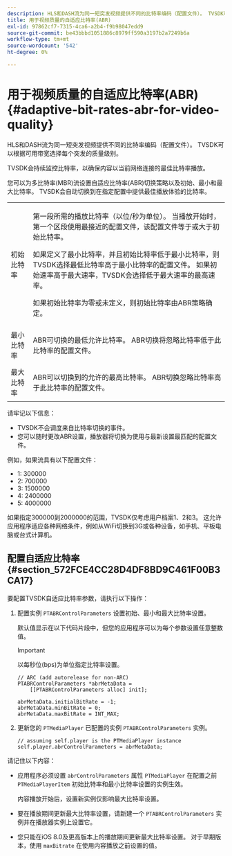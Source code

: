 ```yaml
---
description: HLS和DASH流为同一短突发视频提供不同的比特率编码（配置文件）。 TVSDK可以根据可用带宽选择每个突发的质量级别。
title: 用于视频质量的自适应比特率(ABR)
exl-id: 97862cf7-7315-4ca6-a2b4-f9b98047edd9
source-git-commit: be43bbbd1051886c8979ff590a3197b2a7249b6a
workflow-type: tm+mt
source-wordcount: '542'
ht-degree: 0%

---
```


# 用于视频质量的自适应比特率(ABR) {#adaptive-bit-rates-abr-for-video-quality}

HLS和DASH流为同一短突发视频提供不同的比特率编码（配置文件）。 TVSDK可以根据可用带宽选择每个突发的质量级别。

TVSDK会持续监控比特率，以确保内容以当前网络连接的最佳比特率播放。

您可以为多比特率(MBR)流设置自适应比特率(ABR)切换策略以及初始、最小和最大比特率。 TVSDK会自动切换到在指定配置中提供最佳播放体验的比特率。

<table id="table_AF838E082235406AA359BF1C1A77F85F"> 
 <tbody> 
  <tr> 
   <td colname="col01"> 初始比特率 </td> 
   <td colname="col2"> <p>第一段所需的播放比特率（以位/秒为单位）。 当播放开始时，第一个区段使用最接近的配置文件，该配置文件等于或大于初始比特率。 </p> <p> 如果定义了最小比特率，并且初始比特率低于最小比特率，则TVSDK选择最低比特率高于最小比特率的配置文件。 如果初始速率高于最大速率，TVSDK会选择低于最大速率的最高速率。 </p> <p>如果初始比特率为零或未定义，则初始比特率由ABR策略确定。 </p> </td> 
  </tr> 
  <tr> 
   <td colname="col01"> 最小比特率 </td> 
   <td colname="col2"> <p>ABR可切换的最低允许比特率。 ABR切换将忽略比特率低于此比特率的配置文件。 </p> </td> 
  </tr> 
  <tr> 
   <td colname="col01"> 最大比特率 </td> 
   <td colname="col2"> <p>ABR可以切换到的允许的最高比特率。 ABR切换忽略比特率高于此比特率的配置文件。 </p> </td> 
  </tr> 
 </tbody> 
</table>

请牢记以下信息：

* TVSDK不会调度来自比特率切换的事件。
* 您可以随时更改ABR设置，播放器将切换为使用与最新设置最匹配的配置文件。

例如，如果流具有以下配置文件：

* 1: 300000
* 2: 700000
* 3: 1500000
* 4: 2400000
* 5: 4000000

如果指定300000到2000000的范围，TVSDK仅考虑用户档案1、2和3。 这允许应用程序适应各种网络条件，例如从WiFi切换到3G或各种设备，如手机、平板电脑或台式计算机。

## 配置自适应比特率 {#section_572FCE4CC28D4DF8BD9C461F00B3CA17}

要配置TVSDK自适应比特率参数，请执行以下操作：

1. 配置实例 `PTABRControlParameters` 设置初始、最小和最大比特率设置。

   默认值显示在以下代码片段中，但您的应用程序可以为每个参数设置任意整数值。

   >[!IMPORTANT]
   >
   >以每秒位(bps)为单位指定比特率设置。

   ```
   // ARC (add autorelease for non-ARC) 
   PTABRControlParameters *abrMetaData =  
       [[PTABRControlParameters alloc] init];  
   
   abrMetaData.initialBitRate = -1; 
   abrMetaData.minBitRate = 0; 
   abrMetaData.maxBitRate = INT_MAX;
   ```

1. 更新您的 `PTMediaPlayer` 已配置的实例 `PTABRControlParameters` 实例。

   ```
   // assuming self.player is the PTMediaPlayer instance 
   self.player.abrControlParameters = abrMetaData;
   ```

请记住以下内容：

* 应用程序必须设置 `abrControlParameters` 属性 `PTMediaPlayer` 在配置之前 `PTMediaPlayerItem` 初始比特率和最小比特率设置的实例生效。

   内容播放开始后，设置新实例仅影响最大比特率设置。

* 要在播放期间更新最大比特率设置，请新建一个 `PTABRControlParameters` 实例并在播放器实例上设置它。
* 您只能在iOS 8.0及更高版本上的播放期间更新最大比特率设置。 对于早期版本，使用 `maxBitrate` 在使用内容播放之前设置的值。
